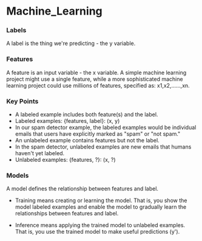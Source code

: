 # Machine_Learning


### Labels
A label is the thing we're predicting - the y variable.

### Features
A feature is an input variable - the x variable. A simple machine learning project might use a single feature, while a more sophisticated machine learning project could use millions of features, specified as: x1,x2,......,xn.

### Key Points

* A labeled example includes both feature(s) and the label. 
* Labeled examples: {features, label}: (x, y)
* In our spam detector example, the labeled examples would be individual emails that users have explicitly marked as "spam" or "not spam."
* An unlabeled example contains features but not the label.
* In the spam detector, unlabeled examples are new emails that humans haven't yet labeled.
* Unlabeled examples: {features, ?}: (x, ?)

### Models
A model defines the relationship between features and label. 

* Training means creating or learning the model. That is, you show the model labeled examples and enable the model to gradually learn the relationships between features and label.

* Inference means applying the trained model to unlabeled examples. That is, you use the trained model to make useful predictions (y'). 
